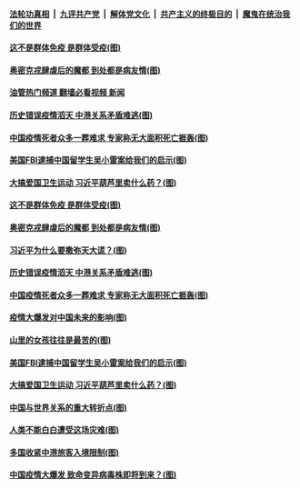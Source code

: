 ####  [法轮功真相](../../../../basic/blob/master/README.md?t=12301212) &nbsp;|&nbsp; [九评共产党](../../../../9ping.md/blob/master/README.md?t=12301212) &nbsp;|&nbsp; [解体党文化](../../../../jtdwh.md/blob/master/README.md?t=12301212)  &nbsp;|&nbsp; [共产主义的终极目的](../../../../gczydzjmd.md/blob/master/README.md?t=12301212) &nbsp;|&nbsp; [魔鬼在统治我们的世界](../../../../mgztzwmdsj.md/blob/master/README.md?t=12301212) 

#### [这不是群体免疫 是群体受疫(图)](../pages/p4/1025275.md?t=12301212) 

#### [奥密克戎肆虐后的魔都 到处都是病友情(图)](../pages/p4/1025276.md?t=12301212) 

#### [油管热门频道 翻墙必看视频 新闻](http://129.146.143.75:81/youtube.html?12301212)

#### [历史错误疫情滔天 中港关系矛盾难逃(图)](../pages/p4/1025268.md?t=12301212) 

#### [中国疫情死者众多一葬难求 专家称无大面积死亡捱轰(图)](../pages/p4/1025231.md?t=12301212) 

#### [美国FBI逮捕中国留学生吴小雷案给我们的启示(图)](../pages/p4/1025201.md?t=12301212) 

#### [大搞爱国卫生运动 习近平葫芦里卖什么药？(图)](../pages/p4/1025199.md?t=12301212) 

#### [这不是群体免疫 是群体受疫(图)](../pages/p4/1025275.md?t=12301212) 

#### [奥密克戎肆虐后的魔都 到处都是病友情(图)](../pages/p4/1025276.md?t=12301212) 

#### [习近平为什么要撒弥天大谎？(图)](../pages/p4/1025267.md?t=12301212) 

#### [历史错误疫情滔天 中港关系矛盾难逃(图)](../pages/p4/1025268.md?t=12301212) 




#### [中国疫情死者众多一葬难求 专家称无大面积死亡捱轰(图)](../pages/p4/1025231.md?t=12301212) 

#### [疫情大爆发对中国未来的影响(图)](../pages/p4/1025203.md?t=12301212) 

#### [山里的女孩往往是最苦的(图)](../pages/p4/1025202.md?t=12301212) 

#### [美国FBI逮捕中国留学生吴小雷案给我们的启示(图)](../pages/p4/1025201.md?t=12301212) 

#### [大搞爱国卫生运动 习近平葫芦里卖什么药？(图)](../pages/p4/1025199.md?t=12301212) 





#### [中国与世界关系的重大转折点(图)](../pages/p4/1025128.md?t=12301212) 

#### [人类不能白白遭受这场灾难(图)](../pages/p4/1025127.md?t=12301212) 

#### [多国收紧中港旅客入境限制(图)](../pages/p4/1025126.md?t=12301212) 

#### [中国疫情大爆发 致命变异病毒株即将到来？(图)](../pages/p4/1025124.md?t=12301212) 

<img src='http://gfw-breaker.win/goodnews/indexes/p4.md' width='0px' height='0px'/>
